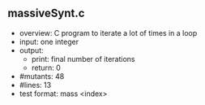 ## massiveSynt.c
 - overview: C program to iterate a lot of times in a loop
 - input: one integer
 - output: 
     - print: final number of iterations
     - return: 0
 - #mutants: 48
 - #lines: 13
 - test format: mass \<index\>